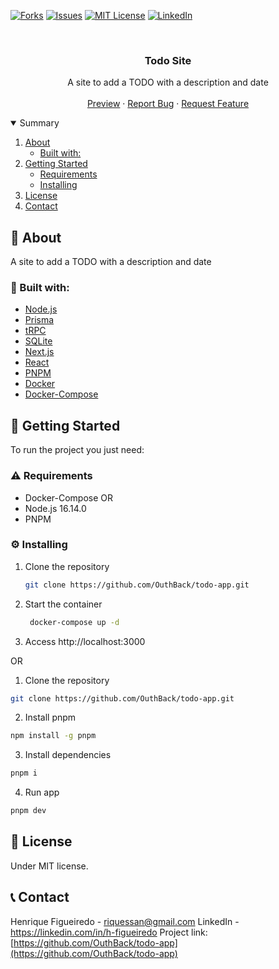 <!--
*** Thanks for checking out the Best-README-Template. If you have a suggestion
*** that would make this better, please fork the repo and create a pull request
*** or simply open an issue with the tag "enhancement".
*** Thanks again! Now go create something AMAZING! :D
-->



<!-- PROJECT SHIELDS -->
<!--
*** I'm using markdown "reference style" links for readability.
*** Reference links are enclosed in brackets [ ] instead of parentheses ( ).
*** See the bottom of this document for the declaration of the reference variables
*** for contributors-url, forks-url, etc. This is an optional, concise syntax you may use.
*** https://www.markdownguide.org/basic-syntax/#reference-style-links
-->

[![Forks][forks-shield]][forks-url]
[![Issues][issues-shield]][issues-url]
[![MIT License][license-shield]][license-url]
[![LinkedIn][linkedin-shield]][linkedin-url]


<!-- PROJECT LOGO -->
<br />
<p align="center">
  <h3 align="center">Todo Site</h3>

  <p align="center">
    A site to add a TODO with a description and date
    <br />
    <br />
    <a href="https://vehicles-angular.vercel.app">Preview</a>
    ·
    <a href="https://github.com/OuthBack/todo-app/issues">Report Bug</a>
    ·
    <a href="https://github.com/OuthBack/todo-app/issues">Request Feature</a>
  </p>
</p>



<!-- TABLE OF CONTENTS -->
<details open="open">
  <summary>Summary</summary>
  <ol>
    <li>
      <a href="#about-the-project">About</a>
      <ul>
        <li><a href="#built-with">Built with:</a></li>
      </ul>
    </li>
    <li>
      <a href="#getting-started">Getting Started</a>
      <ul>
        <li><a href="#prerequisites">Requirements</a></li>
        <li><a href="#installation">Installing</a></li>
      </ul>
    </li>
    <li><a href="#license">License</a></li>
    <li><a href="#contact">Contact</a></li>

  </ol>
</details>



<!-- ABOUT THE PROJECT -->
## 📖 About

A site to add a TODO with a description and date

### 🔋 Built with:

* [Node.js](https://nodejs.org/en)
* [Prisma](https://www.prisma.io)
* [tRPC](https://trpc.io)
* [SQLite](https://www.sqlite.org/index.html)
* [Next.js](https://nextjs.org)
* [React](https://react.dev)
* [PNPM](https://pnpm.io/pt/)
* [Docker](https://www.docker.com)
* [Docker-Compose](https://docs.docker.com/compose)

<!-- GETTING STARTED -->
## :scroll: Getting Started

To run the project you just need:

### :warning: Requirements

* Docker-Compose
OR
* Node.js 16.14.0
* PNPM

### :gear: Installing

1. Clone the repository
   ```sh
   git clone https://github.com/OuthBack/todo-app.git
   ```
2. Start the container
   ```sh
    docker-compose up -d
   ```
3. Access http://localhost:3000

OR

1. Clone the repository
  ```sh
  git clone https://github.com/OuthBack/todo-app.git
  ```
2. Install pnpm 
  ```sh
  npm install -g pnpm
  ```
3. Install dependencies 
  ```sh
  pnpm i
  ```

4. Run app 
  ```sh
  pnpm dev
  ```

<!-- LICENÇA -->
## :pencil: License
                                                     
                                                    
Under MIT license.
                                                      
                                                      
<!-- CONTACT -->
## :telephone_receiver: Contact

Henrique Figueiredo - riquessan@gmail.com
LinkedIn -  https://linkedin.com/in/h-figueiredo
Project link: [https://github.com/OuthBack/todo-app](https://github.com/OuthBack/todo-app)


<!-- MARKDOWN LINKS & IMAGES -->
<!-- https://www.markdownguide.org/basic-syntax/#reference-style-links -->
[contributors-shield]: https://img.shields.io/github/contributors/othneildrew/Best-README-Template.svg?style=for-the-badge
[contributors-url]: https://github.com/othneildrew/Best-README-Template/graphs/contributors
[forks-shield]: https://img.shields.io/github/forks/othneildrew/Best-README-Template.svg?style=for-the-badge
[forks-url]: https://github.com/othneildrew/Best-README-Template/network/members
[stars-shield]: https://img.shields.io/github/stars/othneildrew/Best-README-Template.svg?style=for-the-badge
[stars-url]: https://github.com/othneildrew/Best-README-Template/stargazers
[issues-shield]: https://img.shields.io/github/issues/othneildrew/Best-README-Template.svg?style=for-the-badge
[issues-url]: https://github.com/othneildrew/Best-README-Template/issues
[license-shield]: https://img.shields.io/github/license/othneildrew/Best-README-Template.svg?style=for-the-badge
[license-url]: https://github.com/othneildrew/Best-README-Template/blob/master/LICENSE.txt
[linkedin-shield]: https://img.shields.io/badge/-LinkedIn-black.svg?style=for-the-badge&logo=linkedin&colorB=555
[linkedin-url]: https://linkedin.com/in/h-figueiredo
[product-screenshot]: .github/screenshot.png
[site-status]: https://img.shields.io/website/https/vehicles-angular.vercel.app/path/to/page.html.svg.?style=for-the-badge
